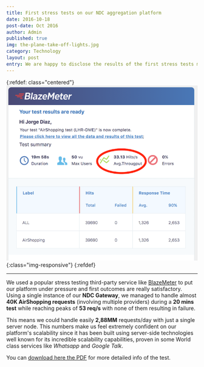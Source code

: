 ```yaml
---
title: First stress tests on our NDC aggregation platform
date: 2016-10-18
post-date: Oct 2016
author: Admin
published: true
img: the-plane-take-off-lights.jpg
category: Technology
layout: post
entry: We are happy to disclose the results of the first stress tests made on our NDC aggregation platform with very satisfactory readings for our scalabilities.
---
```

{:refdef: class="centered"}
![Take out](/img/posts/BlazeMeter_AG_AirShopping_LHR-DME.png){:class="img-responsive"}
{:refdef}

---

We used a popular stress testing third-party service like [BlazeMeter](http://blazemeter.com/) to put our platform under pressure and first outcomes are really satisfactory. Using a single instance of our **NDC Gateway**, we managed to handle almost **40K AirShopping requests** (involving multiple providers) during a **20 mins test** while reaching peaks of **53 req/s** with none of them resulting in failure.

This means we could handle easily **2,88MM** requests/day with just a single server node. This numbers make us feel extremely confident on our platform's scalability since it has been built using server-side technologies well known for its incredible scalability capabilities, proven in some World class services like *Whatsapp* and *Google Talk*.

You can [download here the PDF](/img/posts/BlazeMeter-AG-AirShopping-LHR-DME.pdf) for more detailed info of the test.

